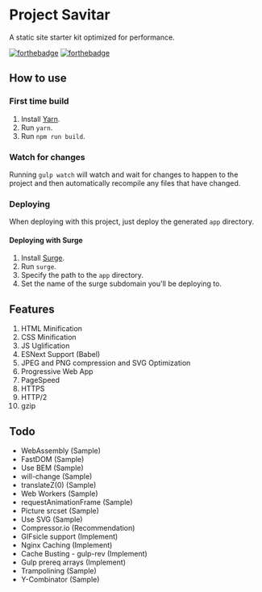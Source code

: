 # Project Savitar
A static site starter kit optimized for performance.

[![forthebadge](http://forthebadge.com/images/badges/powered-by-electricity.svg)](http://forthebadge.com)
[![forthebadge](http://forthebadge.com/images/badges/built-with-love.svg)](http://forthebadge.com)

## How to use

### First time build
1. Install [Yarn](https://yarnpkg.com/).
2. Run `yarn`.
2. Run `npm run build`.

### Watch for changes
Running `gulp watch` will watch and wait for changes to happen to the project and then automatically recompile any files that have changed.

### Deploying
When deploying with this project, just deploy the generated `app` directory.

#### Deploying with Surge
1. Install [Surge](http://surge.sh/).
2. Run `surge`.
3. Specify the path to the `app` directory.
4. Set the name of the surge subdomain you'll be deploying to.

## Features
1. HTML Minification
2. CSS Minification
3. JS Uglification
4. ESNext Support (Babel)
5. JPEG and PNG compression and SVG Optimization
6. Progressive Web App
7. PageSpeed
8. HTTPS
9. HTTP/2
10. gzip

## Todo
- WebAssembly (Sample)
- FastDOM (Sample)
- Use BEM (Sample)
- will-change (Sample)
- translateZ(0) (Sample)
- Web Workers (Sample)
- requestAnimationFrame (Sample)
- Picture srcset (Sample)
- Use SVG (Sample)
- Compressor.io (Recommendation)
- GIFsicle support (Implement)
- Nginx Caching (Implement)
- Cache Busting - gulp-rev (Implement)
- Gulp prereq arrays (Implement)
- Trampolining (Sample)
- Y-Combinator (Sample)
